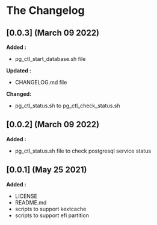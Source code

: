 # The Changelog

## [0.0.3] (March 09 2022)

**Added :**

- pg_ctl_start_database.sh file 

**Updated :**

- CHANGELOG.md file 

**Changed:**

- pg_ctl_status.sh to pg_ctl_check_status.sh 

## [0.0.2] (March 09 2022)

**Added :**

- pg_ctl_status.sh file to check postgresql service status

## [0.0.1] (May 25 2021)

**Added :**

- LICENSE
- README.md
- scripts to support kextcache
- scripts to support efi partition

